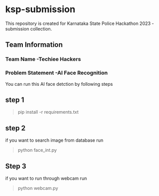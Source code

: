# ksp-submission
This repository is created for Karnataka State Police Hackathon 2023 - submission collection. 
## Team Information
### Team Name -Techiee Hackers
### Problem Statement -AI Face Recognition

You can run this AI face detction by following steps
## step 1
> pip install -r requirements.txt

## step 2
 if you want to search image from database run
 
> python face_int.py

## Step 3
if you want to run through webcam run 
> python webcam.py


